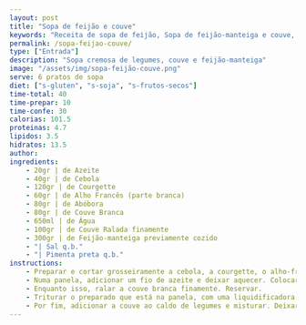 ```yaml
---
layout: post
title: "Sopa de feijão e couve"
keywords: "Receita de sopa de feijão, Sopa de feijão-manteiga e couve, Sopa vegana saudável, Como fazer sopa de feijão cremosa, Entrada vegana tradicional"
permalink: /sopa-feijao-couve/
type: ["Entrada"]
description: "Sopa cremosa de legumes, couve e feijão-manteiga"
image: "/assets/img/sopa-feijão-couve.png"
serve: 6 pratos de sopa
diet: ["s-gluten", "s-soja", "s-frutos-secos"]
time-total: 40
time-prepar: 10
time-confe: 30
calorias: 101.5
proteinas: 4.7
lipidos: 3.5
hidratos: 13.5
author: 
ingredients:
    - 20gr | de Azeite
    - 40gr | de Cebola
    - 120gr | de Courgette
    - 60gr | de Alho Francês (parte branca)
    - 80gr | de Abóbora
    - 80gr | de Couve Branca
    - 650ml | de Água
    - 100gr | de Couve Ralada finamente
    - 300gr | de Feijão-manteiga previamente cozido
    - "| Sal q.b."
    - "| Pimenta preta q.b."
instructions:
    - Preparar e cortar grosseiramente a cebola, a courgette, o alho-francês, e 80gr da couve branca. Reservar.
    - Numa panela, adicionar um fio de azeite e deixar aquecer. Colocar a cebola a refogar e, de seguida, acrescentar os restantes legumes que foram cortados. Deixar que ganhem cor e, posteriormente adicionar a água. Assim que começar a ferver, temperar com sal e pimenta preta. Baixar para lume brando e deixar cozinhar por cerca de 30 minutos.
    - Enquanto isso, ralar a couve branca finamente. Reservar.
    - Triturar o preparado que está na panela, com uma liquidificadora ou uma varinha mágica até obter um creme homogéneo.
    - Por fim, adicionar a couve ao caldo de legumes e misturar. Deixar cozinhar em lume por cerca de 10 min, até a couve estar cozinhada. Por fim, adicionar o feijão-manteiga e deixar cozinhar um pouco. Quando tudo estiver cozinhado, está pronto a servir.
---
```

